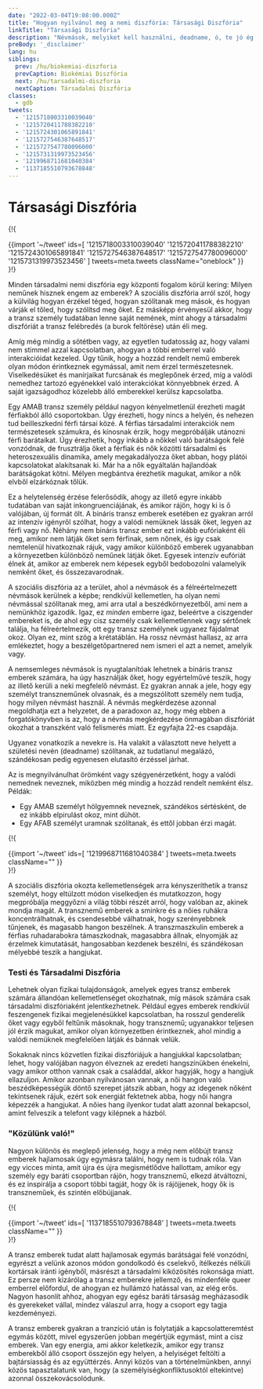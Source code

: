 ```yaml
---
date: "2022-03-04T19:08:00.000Z"
title: "Hogyan nyilvánul meg a nemi diszfória: Társasági Diszfória"
linkTitle: "Társasági Diszfória"
description: "Névmások, melyiket kell használni, deadname, ó, te jó ég."
preBody: '_disclaimer'
lang: hu
siblings:
  prev: /hu/biokemiai-diszforia
  prevCaption: Biokémiai Diszfória
  next: /hu/tarsadalmi-diszforia
  nextCaption: Társadalmi Diszfória
classes:
  - gdb
tweets:
  - '1215718003310039040'
  - '1215720411788382210'
  - '1215724301065891841'
  - '1215727546387648517'
  - '1215727547780096000'
  - '1215731319973523456'
  - '1219968711681040384'
  - '1137185510793678848'
---
```


# Társasági Diszfória

{!{ <div class="gutter">{{import '~/tweet' ids=[
  '1215718003310039040'
  '1215720411788382210'
  '1215724301065891841'
  '1215727546387648517'
  '1215727547780096000'
  '1215731319973523456'
] tweets=meta.tweets className="oneblock" }} </div> }!}

Minden társadalmi nemi diszfória egy központi fogalom körül kering: Milyen neműnek hisznek engem az emberek? A szociális diszfória arról szól, hogy a külvilág hogyan érzékel téged, hogyan szólítanak meg mások, és hogyan várják el tőled, hogy szólítsd meg őket. Ez másképp érvényesül akkor, hogy a transz személy tudatában lenne saját nemének, mint ahogy a társadalmi diszfóriát a transz felébredés (a burok feltörése) után éli meg.

Amíg még mindig a sötétben vagy, az egyetlen tudatosság az, hogy valami nem stimmel azzal kapcsolatban, ahogyan a többi emberrel való interakcióidat kezeled. Úgy tűnik, hogy a hozzád rendelt nemű emberek olyan módon érintkeznek egymással, amit nem érzel természetesnek. Viselkedésüket és manírjaikat furcsának és meglepőnek érzed, míg a valódi nemedhez tartozó egyénekkel való interakciókat könnyebbnek érzed. A saját igazságodhoz közelebb álló emberekkel kerülsz kapcsolatba.

Egy AMAB transz személy például nagyon kényelmetlenül érezheti magát férfiakból álló csoportokban. Úgy érezheti, hogy nincs a helyén, és nehezen tud beilleszkedni férfi társai közé. A férfias társadalmi interakciók nem természetesek számukra, és kínosnak érzik, hogy megpróbálják utánozni férfi barátaikat. Úgy érezhetik, hogy inkább a nőkkel való barátságok felé vonzódnak, de frusztrálja őket a férfiak és nők közötti társadalmi és heteroszexuális dinamika, amely megakadályozza őket abban, hogy plátói kapcsolatokat alakítsanak ki. Már ha a nők egyáltalán hajlandóak barátságokat kötni. Mélyen megbántva érezhetik magukat, amikor a nők elvből elzárkóznak tőlük.

Ez a helytelenség érzése felerősödik, ahogy az illető egyre inkább tudatában van saját inkongruenciájának, és amikor rájön, hogy ki is ő valójában, új formát ölt. A bináris transz emberek esetében ez gyakran arról az intenzív igényről szólhat, hogy a valódi nemüknek lássák őket, legyen az férfi vagy nő. Néhány nem bináris transz ember ezt inkább eufóriaként éli meg, amikor nem látják őket sem férfinak, sem nőnek, és így csak nemtelenül hivatkoznak rájuk, vagy amikor különböző emberek ugyanabban a környezetben különböző neműnek látják őket. Egyesek intenzív eufóriát élnek át, amikor az emberek nem képesek egyből bedobozolni valamelyik nemként őket, és összezavarodnak.

A szociális diszfória az a terület, ahol a névmások és a félreértelmezett névmások kerülnek a képbe; rendkívül kellemetlen, ha olyan nemi névmással szólítanak meg, ami arra utal a beszédkörnyezetből, ami nem a nemünkhöz igazodik. Igaz, ez *minden* emberre igaz, beleértve a ciszgender embereket is, de ahol egy cisz személy csak kellemetlennek vagy sértőnek találja, ha félreértelmezik, ott egy transz személynek ugyanez fájdalmat okoz. Olyan ez, mint szög a krétatáblán. Ha rossz névmást hallasz, az arra emlékeztet, hogy a beszélgetőpartnered nem ismeri el azt a nemet, amelyik vagy.

A nemsemleges névmások is nyugtalanítóak lehetnek a bináris transz emberek számára, ha úgy használják őket, hogy egyértelművé teszik, hogy az illető kerüli a neki megfelelő névmást. Ez gyakran annak a jele, hogy egy személyt transzneműnek olvasnak, és a megszólított személy nem tudja, hogy milyen névmást használ. A névmás megkérdezése azonnal megoldhatja ezt a helyzetet, de a paradoxon az, hogy még ebben a forgatókönyvben is az, hogy a névmás megkérdezése önmagában diszfóriát okozhat a transzként való felismerés miatt. Ez egyfajta 22-es csapdája.

Ugyanez vonatkozik a nevekre is. Ha valakit a választott neve helyett a születési nevén (deadname) szólítanak, az tudatlanul megalázó, szándékosan pedig egyenesen elutasító érzéssel járhat.

Az is megnyilvánulhat örömként vagy szégyenérzetként, hogy a valódi nemednek neveznek, miközben még mindig a hozzád rendelt nemként élsz. Példák:

- Egy AMAB személyt hölgyemnek neveznek, szándékos sértésként, de ez inkább elpirulást okoz, mint dühöt.
- Egy AFAB személyt uramnak szólítanak, és ettől jobban érzi magát.

{!{ <div class="gutter">{{import '~/tweet' ids=[
  '1219968711681040384'
] tweets=meta.tweets className="" }} </div> }!}

A szociális diszfória okozta kellemetlenségek arra kényszeríthetik a transz személyt, hogy eltúlzott módon viselkedjen és mutatkozzon, hogy megpróbálja meggyőzni a világ többi részét arról, hogy valóban az, akinek mondja magát. A transznemű emberek a sminkre és a nőies ruhákra koncentrálhatnak, és csendesebbé válhatnak, hogy szerényebbnek tűnjenek, és magasabb hangon beszélnek. A transzmaszkulin emberek a férfias ruhadarabokra támaszkodnak, magasabbra állnak, elnyomják az érzelmek kimutatását, hangosabban kezdenek beszélni, és szándékosan mélyebbé teszik a hangjukat.

### Testi és Társadalmi Diszfória

Lehetnek olyan fizikai tulajdonságok, amelyek egyes transz emberek számára állandóan kellemetlenséget okozhatnak, míg mások számára csak társadalmi diszfóriaként jelentkezhetnek. Például egyes emberek rendkívül feszengenek fizikai megjelenésükkel kapcsolatban, ha rosszul genderelik őket vagy egyből feltűnik másoknak, hogy transznemű; ugyanakkor teljesen jól érzik magukat, amikor olyan környezetben érintkeznek, ahol mindig a valódi nemüknek megfelelően látják és bánnak velük.

Sokaknak nincs közvetlen fizikai diszfóriájuk a hangjukkal kapcsolatban; lehet, hogy valójában nagyon élveznek az eredeti hangszínükben énekelni, vagy amikor otthon vannak csak a családdal, akkor hagyják, hogy a hangjuk ellazuljon. Amikor azonban nyilvánosan vannak, a női hangon való beszédképességük döntő szerepet játszik abban, hogy az idegenek nőként tekintsenek rájuk, ezért sok energiát fektetnek abba, hogy női hangra képezzék a hangjukat. A nőies hang ilyenkor tudat alatt azonnal bekapcsol, amint felveszik a telefont vagy kilépnek a házból.

### "Közülünk való!"

Nagyon különös és meglepő jelenség, hogy a még nem előbújt transz emberek hajlamosak úgy egymásra találni, hogy nem is tudnak róla. Van egy vicces minta, amit újra és újra megismétlődve hallottam, amikor egy személy egy baráti csoportban rájön, hogy transznemű, elkezd átváltozni, és ez inspirálja a csoport többi tagját, hogy ők is rájöjjenek, hogy ők is transzneműek, és szintén előbújjanak.

{!{ <div class="gutter">{{import '~/tweet' ids=[
  '1137185510793678848'
] tweets=meta.tweets className="" }} </div> }!}

A transz emberek tudat alatt hajlamosak egymás barátságai felé vonzódni, egyrészt a velünk azonos módon gondolkodó és cselekvő, ítélkezés nélküli kortársak iránti igényből, másrészt a társadalmi kiközösítés rokonsága miatt. Ez persze nem kizárólag a transz emberekre jellemző, és mindenféle queer emberrel előfordul, de ahogyan ez hullámzó hatással van, az elég erős. Nagyon hasonlít ahhoz, ahogyan egy egész baráti társaság megházasodik és gyerekeket vállal, mindez válaszul arra, hogy a csoport egy tagja kezdeményezi.

A transz emberek gyakran a tranzíció után is folytatják a kapcsolatteremtést egymás között, mivel egyszerűen jobban megértjük egymást, mint a cisz emberek. Van egy energia, ami akkor keletkezik, amikor egy transz emberekből álló csoport összejön egy helyen, a helyiséget feltölti a bajtársiasság és az együttérzés. Annyi közös van a történelmünkben, annyi közös tapasztalatunk van, hogy (a személyiségkonfliktusoktól eltekintve) azonnal összekovácsolódunk.
